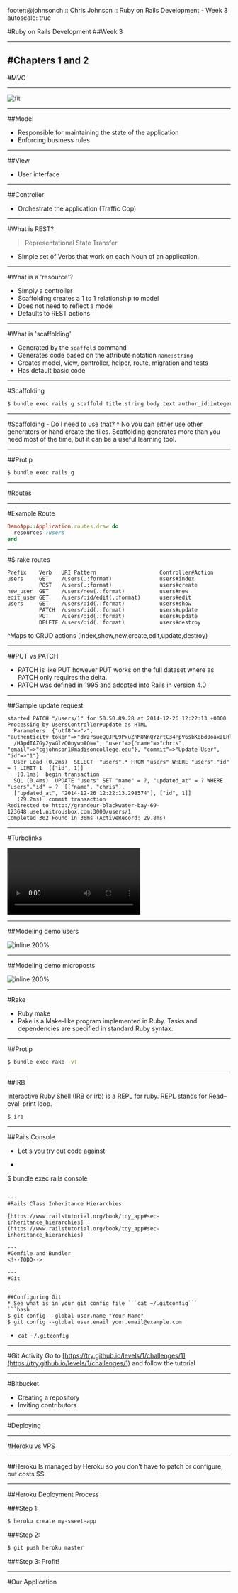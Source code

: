 footer:@johnsonch :: Chris Johnson :: Ruby on Rails Development - Week 3
autoscale: true

#Ruby on Rails Development
##Week 3

---
#Chapters 1 and 2
---
#MVC

---
![fit](https://dl.dropboxusercontent.com/s/gkvmxepquu061xc/2014-09-06%20at%2012.48%20PM.png?dl=0)

---
##Model
* Responsible for maintaining the state of the application
* Enforcing business rules

---
##View
* User interface

---
##Controller
* Orchestrate the application (Traffic Cop)

---
#What is REST?
> Representational State Transfer

* Simple set of Verbs that work on each Noun of an application.

---
#What is a 'resource'?
* Simply a controller
* Scaffolding creates a 1 to 1 relationship to model
* Does not need to reflect a model
* Defaults to REST actions

---
#What is 'scaffolding'
* Generated by the ```scaffold``` command
* Generates code based on the attribute notation ```name:string```
* Creates model, view, controller, helper, route, migration and tests
* Has default basic code

---
#Scaffolding

```bash
$ bundle exec rails g scaffold title:string body:text author_id:integer viewable:boolean
```

---
#Scaffolding - Do I need to use that?
^ No you can either use other generators or hand create the files. Scaffolding
generates more than you need most of the time, but it can be a useful learning
tool.

---
##Protip
```bash
$ bundle exec rails g
```

---
#Routes

---
#Example Route

```ruby
DemoApp::Application.routes.draw do
  resources :users
end
```

---
#$ rake routes

```
Prefix    Verb   URI Pattern                    Controller#Action
users     GET    /users(.:format)               users#index
          POST   /users(.:format)               users#create
new_user  GET    /users/new(.:format)           users#new
edit_user GET    /users/:id/edit(.:format)      users#edit
users     GET    /users/:id(.:format)           users#show
          PATCH  /users/:id(.:format)           users#update
          PUT    /users/:id(.:format)           users#update
          DELETE /users/:id(.:format)           users#destroy
```
^Maps to CRUD actions (index,show,new,create,edit,update,destroy)

---
##PUT vs PATCH
* PATCH is like PUT however PUT works on the full dataset where as PATCH only requires the delta.
* PATCH was defined in 1995 and adopted into Rails in version 4.0

---
##Sample update request
```
started PATCH "/users/1" for 50.50.89.28 at 2014-12-26 12:22:13 +0000
Processing by UsersController#update as HTML
  Parameters: {"utf8"=>"✓", "authenticity_token"=>"dWzrsueQQJPL9PxuZnM8NnQYzrtC34PpV6sbK8bd0oaxzLHlgK0224q+OVWrDF
  /HApdIAZGy2ywGlzQ0oywpAQ==", "user"=>{"name"=>"chris", "email"=>"cgjohnson1@madisoncollege.edu"}, "commit"=>"Update User", "id"=>"1"}
  User Load (0.2ms)  SELECT  "users".* FROM "users" WHERE "users"."id" = ? LIMIT 1  [["id", 1]]
   (0.1ms)  begin transaction
  SQL (0.4ms)  UPDATE "users" SET "name" = ?, "updated_at" = ? WHERE "users"."id" = ?  [["name", "chris"],
  ["updated_at", "2014-12-26 12:22:13.298574"], ["id", 1]]
   (29.2ms)  commit transaction
Redirected to http://grandeur-blackwater-bay-69-123648.use1.nitrousbox.com:3000/users/1
Completed 302 Found in 36ms (ActiveRecord: 29.8ms)
```

---
#Turbolinks

![fit inline](http://media.railscasts.com/assets/episodes/videos/390-turbolinks.mp4)

---
##Modeling demo users

![inline 200%](https://softcover.s3.amazonaws.com/636/ruby_on_rails_tutorial/images/figures/demo_user_model.png)

---
##Modeling demo microposts

![inline 200%](https://softcover.s3.amazonaws.com/636/ruby_on_rails_tutorial/images/figures/demo_micropost_model.png)

---
#Rake
* Ruby make
* Rake is a Make-like program implemented in Ruby. Tasks and dependencies are specified in standard Ruby syntax.

---
##Protip
```bash
$ bundle exec rake -vT
```

---
##IRB

Interactive Ruby Shell (IRB or irb) is a REPL for ruby. REPL stands for Read–eval–print loop.

```bash
$ irb
```

---
##Rails Console
* Let's you try out code against
* ```bash
$ bundle exec rails console
```

---
#Rails Class Inheritance Hierarchies

[https://www.railstutorial.org/book/toy_app#sec-inheritance_hierarchies](https://www.railstutorial.org/book/toy_app#sec-inheritance_hierarchies)

---
#Gemfile and Bundler
<!--TODO-->

---
#Git

---
##Configuring Git
* See what is in your git config file ```cat ~/.gitconfig```
```bash
$ git config --global user.name "Your Name"
$ git config --global user.email your.email@example.com
```
* ```cat ~/.gitconfig```

---
#Git Activity
Go to [https://try.github.io/levels/1/challenges/1](https://try.github.io/levels/1/challenges/1) and follow the tutorial


---
#Bitbucket
* Creating a repository
* Inviting contributors

---
#Deploying

---
#Heroku vs VPS

---
##Heroku
Is managed by Heroku so you don't have to patch or configure, but costs $$.

---
##Heroku Deployment Process

###Step 1:
```bash
$ heroku create my-sweet-app
```
###Step 2:
```bash
$ git push heroku master
```
###Step 3: Profit!

---
#Our Application
